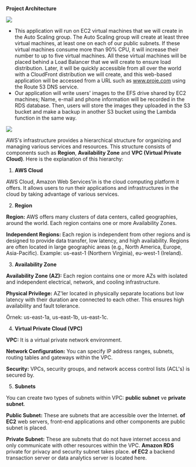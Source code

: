 ﻿**Project Architecture**

![](Aspose.Words.78ce8b40-409d-4cc0-8919-69485320ca00.001.jpeg)

- This application will run on EC2 virtual machines that we will create in the Auto Scaling group. The Auto Scaling group will create at least three virtual machines, at least one on each of our public subnets. If these virtual machines consume more than 90% CPU, it will increase their number to up to five virtual machines. All these virtual machines will be placed behind a Load Balancer that we will create to ensure load distribution. Later, it will be quickly accessible from all over the world with a CloudFront distribution we will create, and this web-based application will be accessed from a URL such as www.proje.com using the Route 53 DNS service.
- Our application will write users' images to the EFS drive shared by EC2 machines; Name, e-mail and phone information will be recorded in the RDS database. Then, users will store the images they uploaded in the S3 bucket and make a backup in another S3 bucket using the Lambda function in the same way.

![](Aspose.Words.78ce8b40-409d-4cc0-8919-69485320ca00.002.jpeg)

AWS's infrastructure provides a hierarchical structure for organizing and managing various services and resources. This structure consists of components such as **Region**, **Availability Zone** and **VPC (Virtual Private Cloud)**. Here is the explanation of this hierarchy:

1. **AWS Cloud**

AWS Cloud, Amazon Web Services'in is the cloud computing platform it offers. It allows users to run their applications and infrastructures in the cloud by taking advantage of various services.

2. **Region**

**Region:** AWS offers many clusters of data centers, called geographies, around the world. Each region contains one or more Availability Zones.

**Independent Regions:** Each region is independent from other regions and is designed to provide data transfer, low latency, and high availability. Regions are often located in large geographic areas (e.g., North America, Europe, Asia-Pacific). Example: us-east-1 (Northern Virginia), eu-west-1 (Ireland).

3. **Availability Zone**

**Availability Zone (AZ):** Each region contains one or more AZs with isolated and independent electrical, network, and cooling infrastructure.

**Physical Privilege:** AZ'ler located in physically separate locations but low latency with their duration are connected to each other. This ensures high availability and fault tolerance.

Örnek: us-east-1a, us-east-1b, us-east-1c.

4. **Virtual Private Cloud (VPC)**

**VPC:** It is a virtual private network environment.

**Network Configuration:** You can specify IP address ranges, subnets, routing tables and gateways within the VPC.

**Security:** VPCs, security groups, and network access control lists (ACL's) is secured by.

5. **Subnets**

You can create two types of subnets within VPC: **public subnet** ve **private subnet**.

**Public Subnet:** These are subnets that are accessible over the Internet. **of EC2** web servers, front-end applications and other components are public subnet is placed.

**Private Subnet:** These are subnets that do not have internet access and only communicate with other resources within the VPC. **Amazon RDS** private for privacy and security subnet takes place. **of EC2** a backend transaction server or data analytics server is located here.
